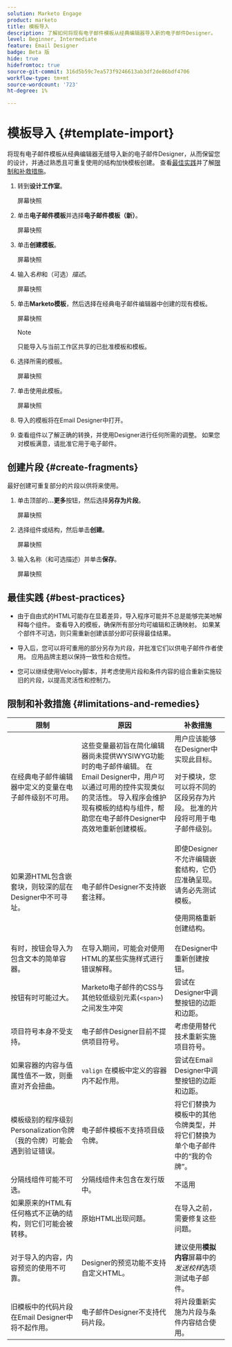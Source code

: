 ```yaml
---
solution: Marketo Engage
product: marketo
title: 模板导入
description: 了解如何将现有电子邮件模板从经典编辑器导入新的电子邮件Designer。
level: Beginner, Intermediate
feature: Email Designer
badge: Beta 版
hide: true
hidefromtoc: true
source-git-commit: 316d5b59c7ea573f9246613ab3df2de86bdf4706
workflow-type: tm+mt
source-wordcount: '723'
ht-degree: 1%

---
```


# 模板导入 {#template-import}

将现有电子邮件模板从经典编辑器无缝导入新的电子邮件Designer，从而保留您的设计，并通过熟悉且可重复使用的结构加快模板创建。 查看[最佳实践](#best-practices)并了解[限制和补救措施](#limitations-and-remedies)。

1. 转到&#x200B;**设计工作室**。

   屏幕快照

1. 单击&#x200B;**电子邮件模板**&#x200B;并选择&#x200B;**电子邮件模板（新）**。

   屏幕快照

1. 单击&#x200B;**创建模板**。

   屏幕快照

1. 输入&#x200B;_名称_&#x200B;和（可选）_描述_。

   屏幕快照

1. 单击&#x200B;**Marketo模板**，然后选择在经典电子邮件编辑器中创建的现有模板。

   屏幕快照

   >[!NOTE]
   >
   >只能导入与当前工作区共享的已批准模板和模板。

1. 选择所需的模板。

   屏幕快照

1. 单击使用此模板。

   屏幕快照

1. 导入的模板将在Email Designer中打开。

1. 查看组件以了解正确的转换，并使用Designer进行任何所需的调整。 如果您对模板满意，请批准它用于电子邮件。

## 创建片段 {#create-fragments}

最好创建可重复部分的片段以供将来使用。

1. 单击顶部的&#x200B;**...更多**&#x200B;按钮，然后选择&#x200B;**另存为片段**。

   屏幕快照

1. 选择组件或结构，然后单击&#x200B;**创建**。

   屏幕快照

1. 输入名称（和可选描述）并单击&#x200B;**保存**。

   屏幕快照

## 最佳实践 {#best-practices}

* 由于自由式的HTML可能存在显着差异，导入程序可能并不总是能够完美地解释每个组件。 查看导入的模板，确保所有部分均可编辑和正确映射。 如果某个部件不可选，则只需重新创建该部分即可获得最佳结果。

* 导入后，您可以将可重用的部分另存为片段，并批准它们以供电子邮件作者使用。 应用品牌主题以保持一致性和合规性。

* 您可以继续使用Velocity脚本，并考虑使用片段和条件内容的组合重新实施较旧的片段，以提高灵活性和控制力。

## 限制和补救措施 {#limitations-and-remedies}

<table><thead>
  <tr>
    <th>限制</th>
    <th>原因</th>
    <th>补救措施</th>
  </tr></thead>
<tbody>
  <tr>
    <td>在经典电子邮件编辑器中定义的变量在电子邮件级别不可用。</td>
    <td>这些变量最初旨在简化编辑器尚未提供WYSIWYG功能时的电子邮件编辑。 在Email Designer中，用户可以通过可用的控件实现类似的灵活性。 导入程序会维护现有模板的结构与组件，帮助您在电子邮件Designer中高效地重新创建模板。</td>
    <td>用户应该能够在Designer中实现此目标。 <p>
    对于模块，您可以将不同的区段另存为片段。 批准的片段将可用于电子邮件级别。</td>
  </tr>
  <tr>
    <td>如果源HTML包含嵌套块，则较深的层在Designer中不可寻址。</td>
    <td>电子邮件Designer不支持嵌套注释。</td>
    <td>即使Designer不允许编辑嵌套结构，它仍应准确呈现。 请务必先测试模板。<p>
    使用网格重新创建结构。</td>
  </tr>
  <tr>
    <td>有时，按钮会导入为包含文本的简单容器。</td>
    <td>在导入期间，可能会对使用HTML的某些实施样式进行错误解释。</td>
    <td>在Designer中重新创建按钮。</td>
  </tr>
  <tr>
    <td>按钮有时可能过大。</td>
    <td>Marketo电子邮件的CSS与其他较低级别元素(<code>&lt;span&gt;</code>)之间发生冲突</td>
    <td>尝试在Designer中调整按钮的边距和边距。</td>
  </tr>
  <tr>
    <td>项目符号本身不受支持。</td>
    <td>电子邮件Designer目前不提供项目符号。</td>
    <td>考虑使用替代技术重新实施项目符号。</td>
  </tr>
  <tr>
    <td>如果容器的内容与值属性值不一致，则垂直对齐会扭曲。</td>
    <td><code>valign</code> 在模板中定义的容器内不起作用。</td>
    <td>尝试在Email Designer中调整按钮的边距和边距。</td>
  </tr>
  <tr>
    <td>模板级别的程序级别Personalization令牌（我的令牌）可能会遇到验证错误。</td>
    <td>电子邮件模板不支持项目级令牌。</td>
    <td>将它们替换为模板中的其他令牌类型，并将它们替换为单个电子邮件中的“我的令牌”。</td>
  </tr>
  <tr>
    <td>分隔线组件可能不可选。</td>
    <td>分隔线组件未包含在发行版中。</td>
    <td>不适用</td>
  </tr>
  <tr>
    <td>如果原来的HTML有任何格式不正确的结构，则它们可能会被转移。</td>
    <td>原始HTML出现问题。</td>
    <td>在导入之前，需要修复这些问题。</td>
  </tr>
  <tr>
    <td>对于导入的内容，内容预览的使用不可靠。</td>
    <td>Designer的预览功能不支持自定义HTML。</td>
    <td>建议使用<b>模拟内容</b>屏幕中的<i>发送校样</i>选项测试电子邮件。</td>
  </tr>
  <tr>
    <td>旧模板中的代码片段在Email Designer中将不起作用。</td>
    <td>电子邮件Designer不支持代码片段。</td>
    <td>将片段重新实施为片段与条件内容结合使用。</td>
  </tr>
</tbody></table>
